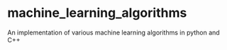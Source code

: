 # machine_learning_algorithms
An implementation of various machine learning algorithms in python and C++
